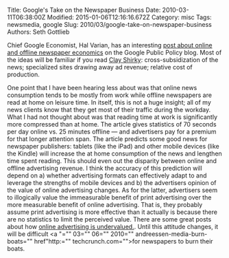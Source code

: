 Title: Google&#39;s Take on the Newspaper Business
Date: 2010-03-11T06:38:00Z
Modified: 2015-01-06T12:16:16.672Z
Category: misc
Tags: newsmedia, google
Slug: 2010/03/google-take-on-newspaper-business
Authors: Seth Gottlieb

Chief Google Economist, Hal Varian, has an interesting [post about online and offline newspaper economics](http://googlepublicpolicy.blogspot.com/2010/03/newspaper-economics-online-and-offline.html) on the Google Public Policy blog. Most of the ideas will be familiar if you read [Clay Shirky](http://www.shirky.com/): cross-subsidization of the news; specialized sites drawing away ad revenue; relative cost of production.  

One point that I have been hearing less about was that online news consumption tends to be mostly from work while offline newspapers are read at home on leisure time. In itself, this is not a huge insight; all of my news clients know that they get most of their traffic during the workday. What I had not thought about was that reading time at work is significantly more compressed than at home. The article gives statistics of 70 seconds per day online vs. 25 minutes offline — and advertisers pay for a premium for that longer attention span. The article predicts some good news for newspaper publishers: tablets (like the iPad) and other mobile devices (like the Kindle) will increase the at home consumption of the news and lengthen time spent reading. This should even out the disparity between online and offline advertising revenue. I think the accuracy of this prediction will depend on a) whether advertising formats can effectively adapt to and leverage the strengths of mobile devices and b) the advertisers opinion of the value of online advertising changes. As for the latter, advertisers seem to illogically value the immeasurable benefit of print advertising over the more measurable benefit of online advertising. That is, they probably assume print advertising is more effective than it actually is because there are no statistics to limit the perceived value. There are some great posts about how [online advertising is undervalued.](http://radar.oreilly.com/2008/02/online-advertising-undervalued.html). Until this attitude changes, it will be difficult <a "="" 03="" 06="" 2010="" andreessen-media-burn-boats="" href"http:="" techcrunch.com="">for newspapers to burn their boats</a>. 
